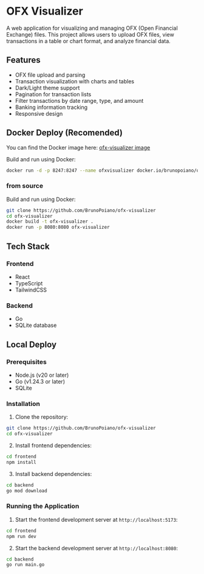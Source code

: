 # OFX Visualizer

A web application for visualizing and managing OFX (Open Financial Exchange) files. This project allows users to upload OFX files, view transactions in a table or chart format, and analyze financial data.

## Features

- OFX file upload and parsing
- Transaction visualization with charts and tables
- Dark/Light theme support
- Pagination for transaction lists
- Filter transactions by date range, type, and amount
- Banking information tracking
- Responsive design

## Docker Deploy (Recomended)
You can find the Docker image here: [ofx-visualizer image](https://hub.docker.com/r/brunopoiano/ofx-visualizer)

Build and run using Docker:

```sh
docker run -d -p 8247:8247 --name ofxvisualizer docker.io/brunopoiano/ofx-visualizer:latest
```

### from source

Build and run using Docker:

```sh
git clone https://github.com/BrunoPoiano/ofx-visualizer
cd ofx-visualizer
docker build -t ofx-visualizer .
docker run -p 8080:8080 ofx-visualizer
```

## Tech Stack

### Frontend
- React
- TypeScript
- TailwindCSS

### Backend
- Go
- SQLite database

## Local Deploy

### Prerequisites
- Node.js (v20 or later)
- Go (v1.24.3 or later)
- SQLite

### Installation

1. Clone the repository:
```sh
git clone https://github.com/BrunoPoiano/ofx-visualizer
cd ofx-visualizer
```

2. Install frontend dependencies:
```sh
cd frontend
npm install
```

3. Install backend dependencies:
```sh
cd backend
go mod download
```

### Running the Application

1. Start the frontend development server at `http://localhost:5173`:
```sh
cd frontend
npm run dev
```

2. Start the backend development server at `http://localhost:8080`:
```sh
cd backend
go run main.go
```
